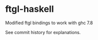 ftgl-haskell
============

Modified ftgl bindings to work with ghc 7.8

See commit history for explanations.
